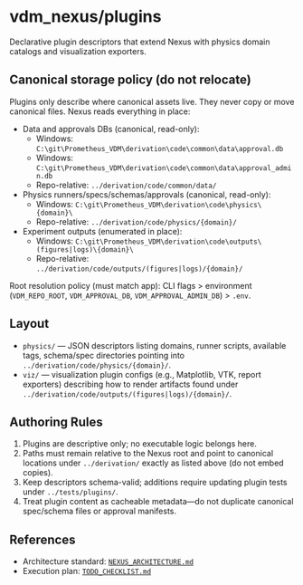 # vdm_nexus/plugins

Declarative plugin descriptors that extend Nexus with physics domain catalogs and visualization exporters.

## Canonical storage policy (do not relocate)

Plugins only describe where canonical assets live. They never copy or move canonical files. Nexus reads everything in place:

- Data and approvals DBs (canonical, read-only):
  - Windows: `C:\git\Prometheus_VDM\derivation\code\common\data\approval.db`
  - Windows: `C:\git\Prometheus_VDM\derivation\code\common\data\approval_admin.db`
  - Repo-relative: `../derivation/code/common/data/`
- Physics runners/specs/schemas/approvals (canonical, read-only):
  - Windows: `C:\git\Prometheus_VDM\derivation\code\physics\{domain}\`
  - Repo-relative: `../derivation/code/physics/{domain}/`
- Experiment outputs (enumerated in place):
  - Windows: `C:\git\Prometheus_VDM\derivation\code\outputs\(figures|logs)\{domain}\`
  - Repo-relative: `../derivation/code/outputs/(figures|logs)/{domain}/`

Root resolution policy (must match app): CLI flags > environment (`VDM_REPO_ROOT`, `VDM_APPROVAL_DB`, `VDM_APPROVAL_ADMIN_DB`) > `.env`.

## Layout

- `physics/` — JSON descriptors listing domains, runner scripts, available tags, schema/spec directories pointing into `../derivation/code/physics/{domain}/`.
- `viz/` — visualization plugin configs (e.g., Matplotlib, VTK, report exporters) describing how to render artifacts found under `../derivation/code/outputs/(figures|logs)/{domain}/`.

## Authoring Rules

1. Plugins are descriptive only; no executable logic belongs here.
2. Paths must remain relative to the Nexus root and point to canonical locations under `../derivation/` exactly as listed above (do not embed copies).
3. Keep descriptors schema-valid; additions require updating plugin tests under `../tests/plugins/`.
4. Treat plugin content as cacheable metadata—do not duplicate canonical spec/schema files or approval manifests.

## References

- Architecture standard: [`NEXUS_ARCHITECTURE.md`](../../VDM_Nexus/NEXUS_ARCHITECTURE.md:31)
- Execution plan: [`TODO_CHECKLIST.md`](../../VDM_Nexus/TODO_CHECKLIST.md:129)